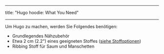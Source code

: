 - - -
title: "Hugo hoodie: What You Need"
- - -

Um Hugo zu machen, werden Sie Folgendes benötigen:

- Grundlegendes Nähzubehör
- Etwa 2 cm (2.2") eines geeigneten Stoffes ([siehe Stoffoptionen](/docs/patterns/hugo/fabric))
- Ribbing Stoff für Saum und Manschetten
